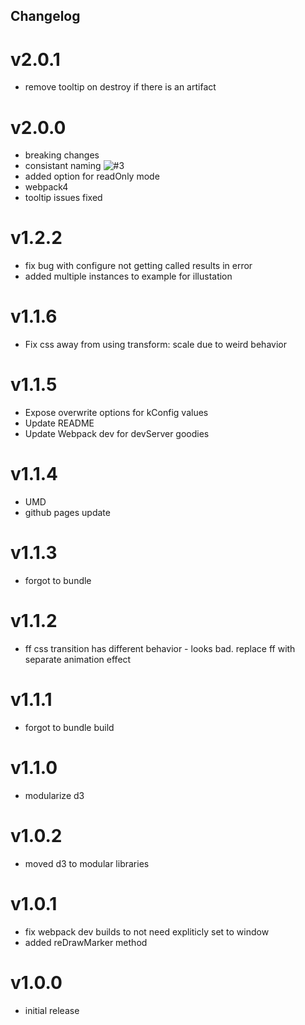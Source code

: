 ## Changelog

# v2.0.1
- remove tooltip on destroy if there is an artifact

# v2.0.0
- breaking changes
- consistant naming ![#3](https://github.com/Skycatch/model-trainer-image-marker/issues/3)
- added option for readOnly mode
- webpack4
- tooltip issues fixed

# v1.2.2
- fix bug with configure not getting called results in error
- added multiple instances to example for illustation

# v1.1.6
- Fix css away from using transform: scale due to weird behavior

# v1.1.5
- Expose overwrite options for kConfig values
- Update README
- Update Webpack dev for devServer goodies

# v1.1.4
- UMD
- github pages update

# v1.1.3
- forgot to bundle

# v1.1.2
- ff css transition has different behavior - looks bad.  replace ff with separate animation effect

# v1.1.1
- forgot to bundle build

# v1.1.0
- modularize d3

# v1.0.2
- moved d3 to modular libraries

# v1.0.1
- fix webpack dev builds to not need expliticly set to window
- added reDrawMarker method

# v1.0.0
- initial release
